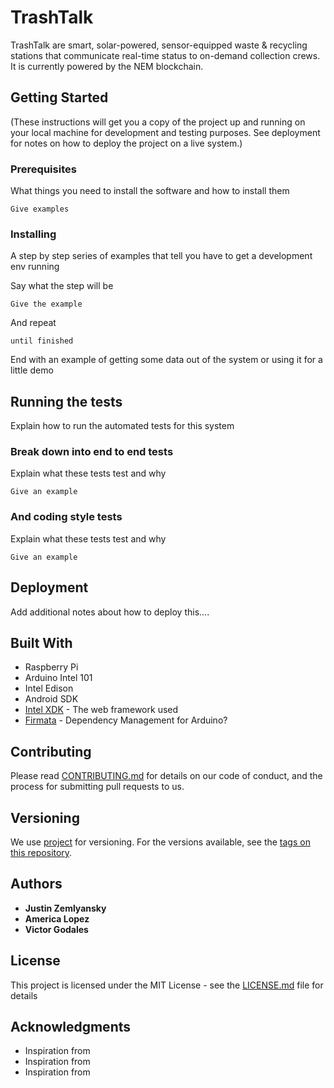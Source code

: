 # TrashTalk

TrashTalk are smart, solar-powered, sensor-equipped waste & recycling stations that communicate real-time status to on-demand collection crews. It is currently powered by the NEM blockchain. 

## Getting Started

(These instructions will get you a copy of the project up and running on your local machine for development and testing purposes. See deployment for notes on how to deploy the project on a live system.)

### Prerequisites

What things you need to install the software and how to install them

```
Give examples
```

### Installing

A step by step series of examples that tell you have to get a development env running

Say what the step will be

```
Give the example
```

And repeat

```
until finished
```

End with an example of getting some data out of the system or using it for a little demo

## Running the tests

Explain how to run the automated tests for this system

### Break down into end to end tests

Explain what these tests test and why

```
Give an example
```

### And coding style tests

Explain what these tests test and why

```
Give an example
```

## Deployment

Add additional notes about how to deploy this....

## Built With

* Raspberry Pi
* Arduino Intel 101
* Intel Edison
* Android SDK 
* [Intel XDK](http://www.dropwizard.io/1.0.2/docs/) - The web framework used
* [Firmata](https://maven.apache.org/) - Dependency Management for Arduino?

## Contributing

Please read [CONTRIBUTING.md](https://gist.github.com/project) for details on our code of conduct, and the process for submitting pull requests to us.

## Versioning

We use [project](http://project.org/) for versioning. For the versions available, see the [tags on this repository](https://github.com/your/project/tags). 

## Authors

* **Justin Zemlyansky** 
* **America Lopez**
* **Victor Godales**


## License

This project is licensed under the MIT License - see the [LICENSE.md](LICENSE.md) file for details

## Acknowledgments

* Inspiration from
* Inspiration from 
* Inspiration from

